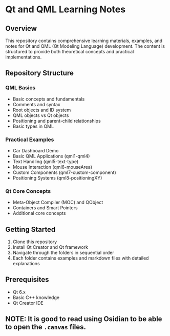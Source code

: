 # Qt and QML Learning Notes

## Overview
This repository contains comprehensive learning materials, examples, and notes for Qt and QML (Qt Modeling Language) development. The content is structured to provide both theoretical concepts and practical implementations.

## Repository Structure

### QML Basics
- Basic concepts and fundamentals
- Comments and syntax
- Root objects and ID system
- QML objects vs Qt objects
- Positioning and parent-child relationships
- Basic types in QML

### Practical Examples
- Car Dashboard Demo
- Basic QML Applications (qml1-qml4)
- Text Handling (qml5-text-type)
- Mouse Interaction (qml6-mouseArea)
- Custom Components (qml7-custom-component)
- Positioning Systems (qml8-positioningXY)

### Qt Core Concepts
- Meta-Object Compiler (MOC) and QObject
- Containers and Smart Pointers
- Additional core concepts

## Getting Started
1. Clone this repository
2. Install Qt Creator and Qt framework
3. Navigate through the folders in sequential order
4. Each folder contains examples and markdown files with detailed explanations

## Prerequisites
- Qt 6.x
- Basic C++ knowledge
- Qt Creator IDE

## NOTE: It is good to read using Osidian to be able to open the `.canvas` files.
